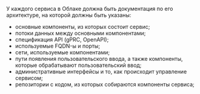 У каждого сервиса в Облаке должна быть документация по его архитектуре, на которой должны быть указаны:

* основные компоненты, из которых состоит сервис;
* потоки данных между основными компонентами;
* спецификация API (gPRC, OpenAPI);
* используемые FQDN-ы и порты;
* сети, используемые компонентами;
* пути появления пользовательского ввода, а также компоненты, которые обрабатывают пользовательский ввод;
* административные интерфейсы и то, как происходит управление сервисом;
* репозитории с кодом, из которых собираются компоненты сервиса;

